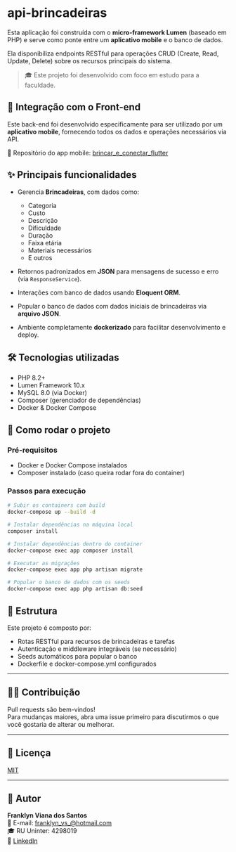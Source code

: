 # api-brincadeiras

Esta aplicação foi construída com o **micro-framework Lumen** (baseado em PHP) e serve como ponte entre um **aplicativo mobile** e o banco de dados.

Ela disponibiliza endpoints RESTful para operações CRUD (Create, Read, Update, Delete) sobre os recursos principais do sistema.

> 🎓 Este projeto foi desenvolvido com foco em estudo para a faculdade.

## 📱 Integração com o Front-end

Este back-end foi desenvolvido especificamente para ser utilizado por um **aplicativo mobile**, fornecendo todos os dados e operações necessários via API.

🔗 Repositório do app mobile: [brincar_e_conectar_flutter](https://github.com/thak1996/brincar_e_conectar_flutter)

## ✨ Principais funcionalidades

- Gerencia **Brincadeiras**, com dados como:
  - Categoria
  - Custo
  - Descrição
  - Dificuldade
  - Duração
  - Faixa etária
  - Materiais necessários
  - E outros

- Retornos padronizados em **JSON** para mensagens de sucesso e erro (via `ResponseService`).

- Interações com banco de dados usando **Eloquent ORM**.

- Popular o banco de dados com dados iniciais de brincadeiras via **arquivo JSON**.

- Ambiente completamente **dockerizado** para facilitar desenvolvimento e deploy.

## 🛠 Tecnologias utilizadas

- PHP 8.2+
- Lumen Framework 10.x
- MySQL 8.0 (via Docker)
- Composer (gerenciador de dependências)
- Docker & Docker Compose

## 🚀 Como rodar o projeto

### Pré-requisitos

- Docker e Docker Compose instalados
- Composer instalado (caso queira rodar fora do container)

### Passos para execução

```bash
# Subir os containers com build
docker-compose up --build -d

# Instalar dependências na máquina local
composer install

# Instalar dependências dentro do container
docker-compose exec app composer install

# Executar as migrações
docker-compose exec app php artisan migrate

# Popular o banco de dados com os seeds
docker-compose exec app php artisan db:seed
```

## 📂 Estrutura

Este projeto é composto por:

- Rotas RESTful para recursos de brincadeiras e tarefas
- Autenticação e middleware integráveis (se necessário)
- Seeds automáticos para popular o banco
- Dockerfile e docker-compose.yml configurados

---

## 🧑‍💻 Contribuição

Pull requests são bem-vindos!  
Para mudanças maiores, abra uma issue primeiro para discutirmos o que você gostaria de alterar ou melhorar.

---

## 📄 Licença

[MIT](LICENSE)

---

## 👤 Autor

**Franklyn Viana dos Santos**  
📧 E-mail: franklyn_vs_@hotmail.com  
🎓 RU Uninter: 4298019  
🔗 [LinkedIn](https://www.linkedin.com/in/franklyn-v-santos/)
